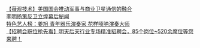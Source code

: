   
[【薇观技术】美国国会推动军事与商业卫星通信的融合](http://www.dianyue.me/archives/698/bd9lj41qovb2itrr/)  
[李明扬策反卫立煌幕后秘闻](http://www.dianyue.me/archives/030/q1mpjs15pkr0r9w6/)  
[特色艺人榜：姜旭  青年器乐演奏家 花样唢呐演奏大师](http://www.dianyue.me/archives/076/m6kd8m1qcjlgswj6/)  
[【招聘会职位抢先看】明天后天行业专场精准招聘会，85个岗位~520余席位等您来聘！](http://www.dianyue.me/archives/851/i9ffnrnofzbq4yex/)